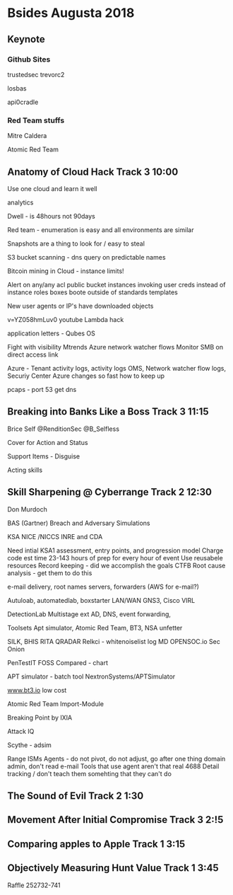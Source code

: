 # Bsides Augusta 2018

## Keynote 

### Github Sites
 
 trustedsec trevorc2
 
 losbas
 
 api0cradle 

### Red Team stuffs

Mitre Caldera

Atomic Red Team

## Anatomy of Cloud Hack              Track 3 10:00

Use one cloud and learn it well

analytics 

Dwell - is 48hours not 90days

Red team - enumeration is easy and all environments are similar

  Snapshots are a thing to look for / easy to steal 
  
  S3 bucket scanning - dns query on predictable names
  
  Bitcoin mining in Cloud - instance limits!
  
  Alert on  any/any acl    public bucket      instances invoking user creds instead of instance roles     boxes boote outside of standards templates
  
  New user agents or IP's have downloaded objects
  
  v=YZ058hmLuv0    youtube    Lambda hack 
  
  application letters  - Qubes OS 
  
Fight with visibility 
  Mtrends 
  Azure network watcher flows 
  Monitor SMB on direct access link
  
  Azure -  Tenant activity logs, activity logs OMS, Network watcher flow logs, Securiy Center
  Azure changes so fast how to keep up 
  
  pcaps - port 53 get dns 


## Breaking into Banks Like a Boss    Track 3 11:15 

Brice Self    @RenditionSec    @B_Selfless

 Cover for Action and Status 
 
 Support Items - Disguise
 
 Acting skills 

## Skill Sharpening @ Cyberrange      Track 2 12:30

Don Murdoch

BAS (Gartner) Breach and Adversary Simulations

KSA
 NICE /NICCS INRE and CDA
 
 Need intial KSA1 assessment, entry points, and progression model
 Charge code  est time 23-143 hours of prep for every hour of event 
 Use reusabele resources 
 Record keeping - did we accomplish the goals    CTFB
 Root cause analysis - get them to do this 
 
 e-mail delivery, root names servers, forwarders (AWS for e-mail?)
 
 Autuloab, automatedlab, boxstarter
  LAN/WAN GNS3, Cisco VIRL
 
 DetectionLab
  Multistage ext
  AD, DNS, event forwarding, 
  
 Toolsets 
  Apt simulator, Atomic Red Team, BT3, NSA unfetter
  
  SILK, BHIS RITA
  QRADAR
  Relkci - whitenoiselist 
  log MD
  OPENSOC.io
  Sec Onion 
  
 PenTestIT FOSS Compared - chart
 
 APT simulator - batch tool     NextronSystems/APTSimulator
 
 www.bt3.io   low cost 
 
 Atomic Red Team
  Import-Module 
  
 Breaking Point by IXIA
 
 Attack IQ   
 
 Scythe - adsim
 
Range ISMs
 Agents - do not pivot, do not adjust, go after one thing domain admin, don't read e-mail
 Tools that use agent aren't that real
 4688 Detail tracking / don't teach them somehting that they can't do
 
 
 
 

## The Sound of Evil                  Track 2 1:30

## Movement After Initial Compromise  Track 3 2:!5

## Comparing apples to Apple          Track 1 3:15

## Objectively Measuring Hunt Value   Track 1 3:45

Raffle 252732-741
